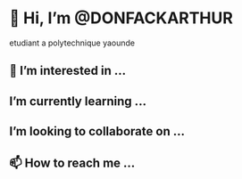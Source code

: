 # 👋 Hi, I’m @DONFACKARTHUR
etudiant a polytechnique yaounde
## 👀 I’m interested in ...
## I’m currently learning ...
## I’m looking to collaborate on ...
## 📫 How to reach me ...
